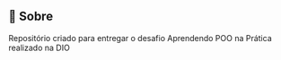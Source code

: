 ## :dart: Sobre ##

Repositório criado para entregar o desafio Aprendendo POO na Prática realizado na DIO
